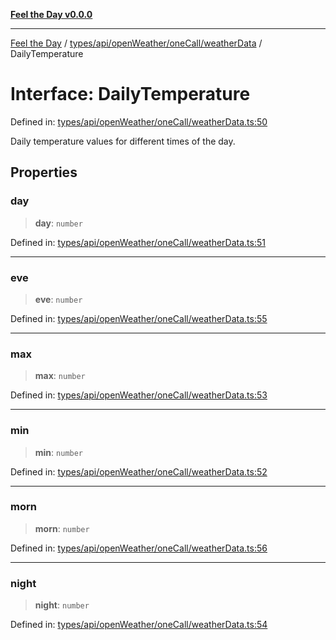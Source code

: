 [**Feel the Day v0.0.0**](../../../../../../README.md)

***

[Feel the Day](../../../../../../README.md) / [types/api/openWeather/oneCall/weatherData](../README.md) / DailyTemperature

# Interface: DailyTemperature

Defined in: [types/api/openWeather/oneCall/weatherData.ts:50](https://github.com/HyeinKang/feel-the-day/blob/8289c79f2741a9407fd7ce6a81056ae02e4eeed7/src/types/api/openWeather/oneCall/weatherData.ts#L50)

Daily temperature values for different times of the day.

## Properties

### day

> **day**: `number`

Defined in: [types/api/openWeather/oneCall/weatherData.ts:51](https://github.com/HyeinKang/feel-the-day/blob/8289c79f2741a9407fd7ce6a81056ae02e4eeed7/src/types/api/openWeather/oneCall/weatherData.ts#L51)

***

### eve

> **eve**: `number`

Defined in: [types/api/openWeather/oneCall/weatherData.ts:55](https://github.com/HyeinKang/feel-the-day/blob/8289c79f2741a9407fd7ce6a81056ae02e4eeed7/src/types/api/openWeather/oneCall/weatherData.ts#L55)

***

### max

> **max**: `number`

Defined in: [types/api/openWeather/oneCall/weatherData.ts:53](https://github.com/HyeinKang/feel-the-day/blob/8289c79f2741a9407fd7ce6a81056ae02e4eeed7/src/types/api/openWeather/oneCall/weatherData.ts#L53)

***

### min

> **min**: `number`

Defined in: [types/api/openWeather/oneCall/weatherData.ts:52](https://github.com/HyeinKang/feel-the-day/blob/8289c79f2741a9407fd7ce6a81056ae02e4eeed7/src/types/api/openWeather/oneCall/weatherData.ts#L52)

***

### morn

> **morn**: `number`

Defined in: [types/api/openWeather/oneCall/weatherData.ts:56](https://github.com/HyeinKang/feel-the-day/blob/8289c79f2741a9407fd7ce6a81056ae02e4eeed7/src/types/api/openWeather/oneCall/weatherData.ts#L56)

***

### night

> **night**: `number`

Defined in: [types/api/openWeather/oneCall/weatherData.ts:54](https://github.com/HyeinKang/feel-the-day/blob/8289c79f2741a9407fd7ce6a81056ae02e4eeed7/src/types/api/openWeather/oneCall/weatherData.ts#L54)
